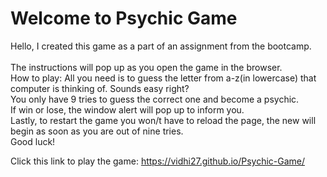 # Welcome to Psychic Game
<p>Hello, I created this game as a part of an assignment from the bootcamp.
<br>
<br>The instructions will pop up as you open the game in the browser.
<br>How to play: All you need is to guess the letter from a-z(in lowercase) that computer is thinking of. Sounds easy right? 
<br>You only have 9 tries to guess the correct one and become a psychic.
<br>If win or lose, the window alert will pop up to inform you.
<br>Lastly, to restart the game you won/t have to reload the page, the new will begin as soon as you are out of nine tries.
<br>Good luck!</p>

Click this link to play the game: https://vidhi27.github.io/Psychic-Game/
